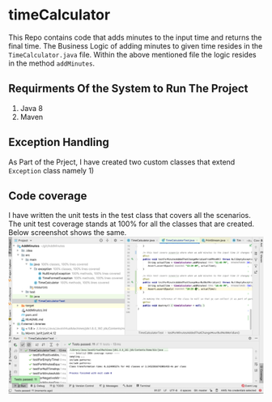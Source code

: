 # timeCalculator

This Repo contains code that adds minutes to the input time and returns the final time. The Business Logic of adding minutes to given time
resides in the `TimeCalculator.java` file. Within the above mentioned
file the logic resides in the method `addMinutes`. 

## Requirments Of the System to Run The Project
1. Java 8
2. Maven

## Exception Handling
As Part of the Prject, I have created two custom classes that extend `Exception` class namely 1)  

## Code coverage

I have written the unit tests in the test class that covers all the scenarios. The unit
test coverage stands at 100% for all the classes that are created. Below screenshot shows
the same.
![Unit Test Coverage](src/main/resources/CodeCoverage_screenshot.png?raw=true )